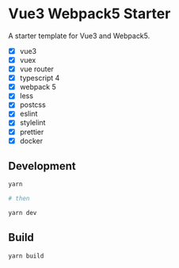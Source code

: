 # Vue3 Webpack5 Starter

A starter template for Vue3 and Webpack5.

- [x] vue3
- [x] vuex
- [x] vue router
- [x] typescript 4
- [x] webpack 5
- [x] less
- [x] postcss
- [x] eslint
- [x] stylelint
- [x] prettier
- [x] docker

## Development

  ``` bash
  yarn

  # then

  yarn dev
  ```

## Build 

  ``` bash
  yarn build
  ```